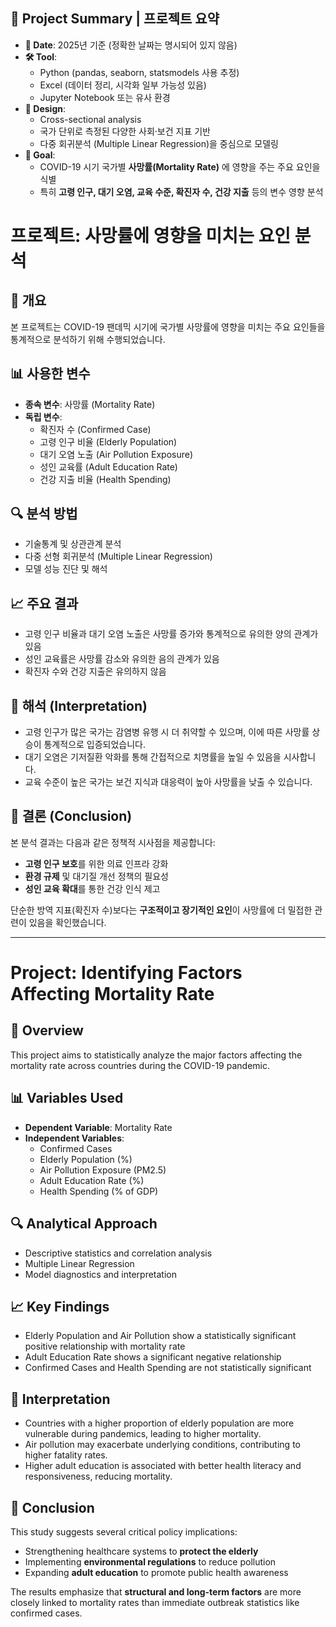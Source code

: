 
## 📌 Project Summary | 프로젝트 요약

- **📅 Date**: 2025년 기준 (정확한 날짜는 명시되어 있지 않음)  
- **🛠 Tool**:  
  - Python (pandas, seaborn, statsmodels 사용 추정)  
  - Excel (데이터 정리, 시각화 일부 가능성 있음)  
  - Jupyter Notebook 또는 유사 환경  
- **🧪 Design**:  
  - Cross-sectional analysis  
  - 국가 단위로 측정된 다양한 사회·보건 지표 기반  
  - 다중 회귀분석 (Multiple Linear Regression)을 중심으로 모델링  
- **🎯 Goal**:  
  - COVID-19 시기 국가별 **사망률(Mortality Rate)** 에 영향을 주는 주요 요인을 식별  
  - 특히 **고령 인구, 대기 오염, 교육 수준, 확진자 수, 건강 지출** 등의 변수 영향 분석



# 프로젝트: 사망률에 영향을 미치는 요인 분석

## 🧪 개요
본 프로젝트는 COVID-19 팬데믹 시기에 국가별 사망률에 영향을 미치는 주요 요인들을 통계적으로 분석하기 위해 수행되었습니다.

## 📊 사용한 변수
- **종속 변수**: 사망률 (Mortality Rate)
- **독립 변수**:
  - 확진자 수 (Confirmed Case)
  - 고령 인구 비율 (Elderly Population)
  - 대기 오염 노출 (Air Pollution Exposure)
  - 성인 교육률 (Adult Education Rate)
  - 건강 지출 비율 (Health Spending)

## 🔍 분석 방법
- 기술통계 및 상관관계 분석
- 다중 선형 회귀분석 (Multiple Linear Regression)
- 모델 성능 진단 및 해석

## 📈 주요 결과
- 고령 인구 비율과 대기 오염 노출은 사망률 증가와 통계적으로 유의한 양의 관계가 있음
- 성인 교육률은 사망률 감소와 유의한 음의 관계가 있음
- 확진자 수와 건강 지출은 유의하지 않음

## 🧠 해석 (Interpretation)
- 고령 인구가 많은 국가는 감염병 유행 시 더 취약할 수 있으며, 이에 따른 사망률 상승이 통계적으로 입증되었습니다.
- 대기 오염은 기저질환 악화를 통해 간접적으로 치명률을 높일 수 있음을 시사합니다.
- 교육 수준이 높은 국가는 보건 지식과 대응력이 높아 사망률을 낮출 수 있습니다.

## 🧾 결론 (Conclusion)
본 분석 결과는 다음과 같은 정책적 시사점을 제공합니다:
- **고령 인구 보호**를 위한 의료 인프라 강화
- **환경 규제** 및 대기질 개선 정책의 필요성
- **성인 교육 확대**를 통한 건강 인식 제고

단순한 방역 지표(확진자 수)보다는 **구조적이고 장기적인 요인**이 사망률에 더 밀접한 관련이 있음을 확인했습니다.


---


# Project: Identifying Factors Affecting Mortality Rate

## 🧪 Overview
This project aims to statistically analyze the major factors affecting the mortality rate across countries during the COVID-19 pandemic.

## 📊 Variables Used
- **Dependent Variable**: Mortality Rate
- **Independent Variables**:
  - Confirmed Cases
  - Elderly Population (%)
  - Air Pollution Exposure (PM2.5)
  - Adult Education Rate (%)
  - Health Spending (% of GDP)

## 🔍 Analytical Approach
- Descriptive statistics and correlation analysis
- Multiple Linear Regression
- Model diagnostics and interpretation

## 📈 Key Findings
- Elderly Population and Air Pollution show a statistically significant positive relationship with mortality rate
- Adult Education Rate shows a significant negative relationship
- Confirmed Cases and Health Spending are not statistically significant

## 🧠 Interpretation
- Countries with a higher proportion of elderly population are more vulnerable during pandemics, leading to higher mortality.
- Air pollution may exacerbate underlying conditions, contributing to higher fatality rates.
- Higher adult education is associated with better health literacy and responsiveness, reducing mortality.

## 🧾 Conclusion
This study suggests several critical policy implications:
- Strengthening healthcare systems to **protect the elderly**
- Implementing **environmental regulations** to reduce pollution
- Expanding **adult education** to promote public health awareness

The results emphasize that **structural and long-term factors** are more closely linked to mortality rates than immediate outbreak statistics like confirmed cases.
